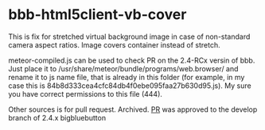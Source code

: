 # bbb-html5client-vb-cover
This is fix for stretched virtual background image in case of non-standard camera aspect ratios. Image covers container instead of stretch.

meteor-compiled.js can be used to check PR on the 2.4-RCx versin of bbb. Just place it to /usr/share/meteor/bundle/programs/web.browser/ and rename it to js name file, that is already in this folder (for example, in my case this is 84b8d333cea4cfc84db4f0ebe095faa27b630d95.js). My sure you have correct permissions to this file (444).

Other sources is for pull request.
Archived. [PR](https://github.com/bigbluebutton/bigbluebutton/pull/13855) was approved to the develop branch of 2.4.x bigbluebutton
